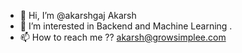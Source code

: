 - 👋 Hi, I’m @akarshgaj Akarsh 
- 👀 I’m interested in Backend and Machine Learning .
- 📫 How to reach me ?? akarsh@growsimplee.com
<!---
akarshgaj/akarshgaj is a ✨ special ✨ repository because its `README.md` (this file) appears on your GitHub profile.
You can click the Preview link to take a look at your changes.
--->
